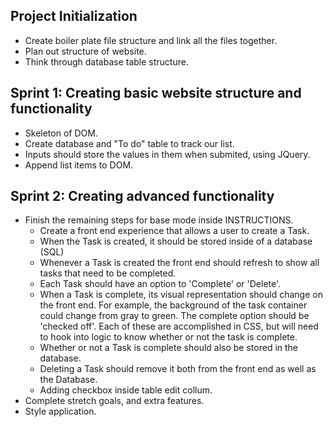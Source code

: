 ## Project Initialization
- Create boiler plate file structure and link all the files together.
- Plan out structure of website.
- Think through database table structure.

## Sprint 1: Creating basic website structure and functionality
- Skeleton of DOM.
- Create database and "To do" table to track our list.
- Inputs should store the values in them when submited, using JQuery.
- Append list items to DOM.

## Sprint 2: Creating advanced functionality
- Finish the remaining steps for base mode inside INSTRUCTIONS.
    * Create a front end experience that allows a user to create a Task.
    * When the Task is created, it should be stored inside of a database (SQL)
    * Whenever a Task is created the front end should refresh to show all tasks that need to be completed.
    * Each Task should have an option to 'Complete' or 'Delete'.
    * When a Task is complete, its visual representation should change on the front end. For example, the background of the task container could change from gray to green. The complete option should be  'checked off'. Each of these are accomplished in CSS, but will need to hook into logic to know whether or not the task is complete.
    * Whether or not a Task is complete should also be stored in the database.
    * Deleting a Task should remove it both from the front end as well as the Database.
    * Adding checkbox inside table edit collum.
- Complete stretch goals, and extra features.
- Style application.